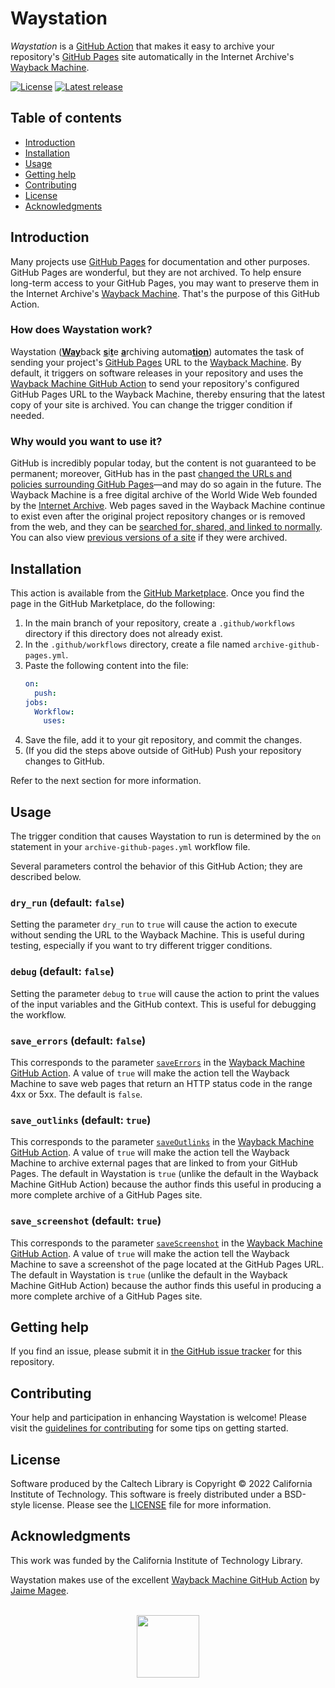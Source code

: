 # Waystation

_Waystation_ is a [GitHub Action](https://docs.github.com/actions) that makes it easy to archive your repository's [GitHub Pages](https://docs.github.com/en/pages) site automatically in the Internet Archive's [Wayback Machine](https://web.archive.org).

[![License](https://img.shields.io/badge/License-BSD--like-lightgrey)](https://choosealicense.com/licenses/bsd-3-clause)
[![Latest release](https://img.shields.io/github/v/release/caltechlibrary/waystation.svg?color=b44e88)](https://github.com/caltechlibrary/waystation/releases)


## Table of contents

* [Introduction](#introduction)
* [Installation](#installation)
* [Usage](#usage)
* [Getting help](#getting-help)
* [Contributing](#contributing)
* [License](#license)
* [Acknowledgments](#authors-and-acknowledgments)


## Introduction

Many projects use [GitHub Pages](https://docs.github.com/en/pages) for documentation and other purposes. GitHub Pages are wonderful, but they are not archived. To help ensure long-term access to your GitHub Pages, you may want to preserve them in the Internet Archive's [Wayback Machine](https://web.archive.org). That's the purpose of this GitHub Action.

### How does Waystation work?

Waystation (<ins><b>Way</b></ins>back <ins><b>s</b></ins>i<ins><b>t</b></ins>e <ins><b>a</b></ins>rchiving automa<ins><b>tion</b></ins>) automates the task of sending your project's [GitHub Pages](https://docs.github.com/en/pages) URL to the [Wayback Machine](https://web.archive.org). By default, it triggers on software releases in your repository and uses the [Wayback Machine GitHub Action](https://github.com/marketplace/actions/wayback-machine) to send your repository's configured GitHub Pages URL to the Wayback Machine, thereby ensuring that the latest copy of your site is archived. You can change the trigger condition if needed.

### Why would you want to use it?

GitHub is incredibly popular today, but the content is not guaranteed to be permanent; moreover, GitHub has in the past [changed the URLs and policies surrounding GitHub Pages](https://ws-dl.blogspot.com/2022/03/2022-03-30-github-is-not-archive-github.html)—and may do so again in the future. The Wayback Machine is a free digital archive of the World Wide Web founded by the [Internet Archive](https://en.wikipedia.org/wiki/Internet_Archive). Web pages saved in the Wayback Machine continue to exist even after the original project repository changes or is removed from the web, and they can be [searched for, shared, and linked to normally](https://help.archive.org/help/using-the-wayback-machine/). You can also view [previous versions of a site](https://archive.org/web/) if they were archived.


## Installation

This action is available from the [GitHub Marketplace](https://github.com/marketplace?type=&verification=&query=waystation). Once you find the page in the GitHub Marketplace, do the following:

1. In the main branch of your repository, create a `.github/workflows` directory if this directory does not already exist.
2. In the `.github/workflows` directory, create a file named `archive-github-pages.yml`.
3. Paste the following content into the file:
    ```yaml
    on:
      push:
    jobs:
      Workflow:
        uses: 
    ```
4. Save the file, add it to your git repository, and commit the changes.
5. (If you did the steps above outside of GitHub) Push your repository changes to GitHub.

Refer to the next section for more information.


## Usage

The trigger condition that causes Waystation to run is determined by the `on` statement in your `archive-github-pages.yml` workflow file.

Several parameters control the behavior of this GitHub Action; they are described below.


### `dry_run` (default: `false`)

Setting the parameter `dry_run` to `true` will cause the action to execute without sending the URL to the Wayback Machine. This is useful during testing, especially if you want to try different trigger conditions.


### `debug` (default: `false`)

Setting the parameter `debug` to `true` will cause the action to print the values of the input variables
and the GitHub context. This is useful for debugging the workflow.


### `save_errors` (default: `false`)

This corresponds to the parameter [`saveErrors`](https://github.com/JamieMagee/wayback#saveerrors) in the [Wayback Machine GitHub Action](https://github.com/marketplace/actions/wayback-machine). A value of `true` will make the action tell the Wayback Machine to save web pages that return an HTTP status code in the range 4xx or 5xx. The default is `false`.


### `save_outlinks` (default: `true`)

This corresponds to the parameter [`saveOutlinks`](https://github.com/JamieMagee/wayback#saveOutlinks) in the [Wayback Machine GitHub Action](https://github.com/marketplace/actions/wayback-machine). A value of `true` will make the action tell the Wayback Machine to archive external pages that are linked to from your GitHub Pages. The default in Waystation is `true` (unlike the default in the Wayback Machine GitHub Action) because the author finds this useful in producing a more complete archive of a GitHub Pages site.


### `save_screenshot` (default: `true`)

This corresponds to the parameter [`saveScreenshot`](https://github.com/JamieMagee/wayback#saveScreenshot) in the [Wayback Machine GitHub Action](https://github.com/marketplace/actions/wayback-machine). A value of `true` will make the action tell the Wayback Machine to save a screenshot of the page located at the GitHub Pages URL. The default in Waystation is `true` (unlike the default in the Wayback Machine GitHub Action) because the author finds this useful in producing a more complete archive of a GitHub Pages site.



## Getting help

If you find an issue, please submit it in [the GitHub issue tracker](https://github.com/caltechlibrary/waystation/issues) for this repository.


## Contributing

Your help and participation in enhancing Waystation is welcome!  Please visit the [guidelines for contributing](CONTRIBUTING.md) for some tips on getting started.


## License

Software produced by the Caltech Library is Copyright © 2022 California Institute of Technology.  This software is freely distributed under a BSD-style license.  Please see the [LICENSE](LICENSE) file for more information.


## Acknowledgments

This work was funded by the California Institute of Technology Library.

Waystation makes use of the excellent [Wayback Machine GitHub Action](https://github.com/marketplace/actions/wayback-machine) by [Jaime Magee](https://github.com/JamieMagee).

<div align="center">
  <br>
  <a href="https://www.caltech.edu">
    <img width="100" height="100" src="https://raw.githubusercontent.com/caltechlibrary/waystation/main/.graphics/caltech-round.png">
  </a>
</div>
